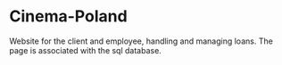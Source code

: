 # Cinema-Poland
Website for the client and employee, handling and managing loans. The page is associated with the sql database.
